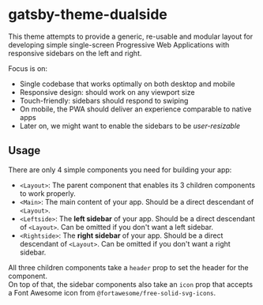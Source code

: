 # gatsby-theme-dualside
This theme attempts to provide a generic, re-usable and modular layout for developing
simple single-screen Progressive Web Applications with responsive sidebars on the left and right.

Focus is on:
- Single codebase that works optimally on both desktop and mobile
- Responsive design: should work on any viewport size
- Touch-friendly: sidebars should respond to swiping
- On mobile, the PWA should deliver an experience comparable to native apps
- Later on, we might want to enable the sidebars to be *user-resizable*


## Usage
There are only 4 simple components you need for building your app:
- `<Layout>`: The parent component that enables its 3 children components to work properly.
- `<Main>`: The main content of your app. Should be a direct descendant of `<Layout>`.
- `<Leftside>`: The **left sidebar** of your app. Should be a direct descendant of `<Layout>`.
  Can be omitted if you don't want a left sidebar.
- `<Rightside>`: The **right sidebar** of your app. Should be a direct descendant of `<Layout>`.
  Can be omitted if you don't want a right sidebar.

All three children components take a `header` prop to set the header for the component.  
On top of that, the sidebar components also take an `icon` prop that accepts a Font Awesome icon
from `@fortawesome/free-solid-svg-icons`.